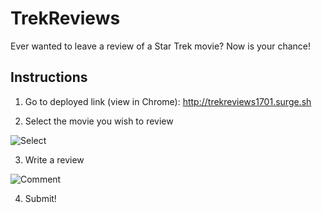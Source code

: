 # TrekReviews

Ever wanted to leave a review of a Star Trek movie?  Now is your chance!

## Instructions

1. Go to deployed link (view in Chrome): http://trekreviews1701.surge.sh

2. Select the movie you wish to review

![Select](https://user-images.githubusercontent.com/30170592/38263647-d7ecd486-372d-11e8-8c85-e36943681d4d.png)

3. Write a review

![Comment](https://user-images.githubusercontent.com/30170592/38263770-312530d4-372e-11e8-8803-cf48cf5b60e0.png)

4. Submit!
